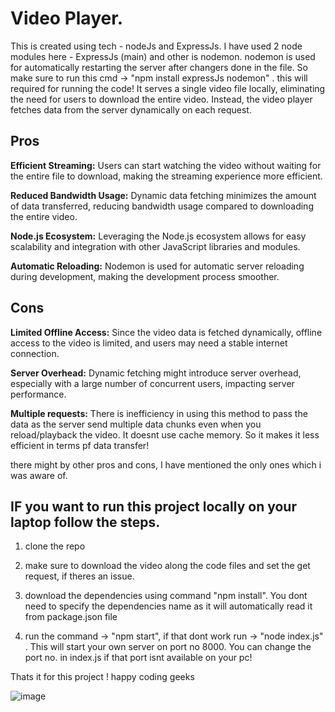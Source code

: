 # Video Player.
This is created using tech - nodeJs and ExpressJs.
I have used 2 node modules here - ExpressJs (main) and other is nodemon. nodemon is used for automatically restarting the server after changers done in the file.
So make sure to run this cmd -> "npm install expressJs nodemon" . this will required for running the code!
It serves a single video file locally, eliminating the need for users to download the entire video. Instead, the video player fetches data from the server dynamically on each request.

## Pros
**Efficient Streaming:** Users can start watching the video without waiting for the entire file to download, making the streaming experience more efficient.

**Reduced Bandwidth Usage:** Dynamic data fetching minimizes the amount of data transferred, reducing bandwidth usage compared to downloading the entire video.

**Node.js Ecosystem:** Leveraging the Node.js ecosystem allows for easy scalability and integration with other JavaScript libraries and modules.

**Automatic Reloading:** Nodemon is used for automatic server reloading during development, making the development process smoother.

## Cons 
**Limited Offline Access:** Since the video data is fetched dynamically, offline access to the video is limited, and users may need a stable internet connection.

**Server Overhead:** Dynamic fetching might introduce server overhead, especially with a large number of concurrent users, impacting server performance.

**Multiple requests:** There is inefficiency in using this method to pass the data as the server send multiple data chunks even when you reload/playback the video. It doesnt use cache memory. So it makes it less efficient in terms pf data transfer!


there might by other pros and cons, I have mentioned the only ones which i was aware of.

## IF you want to run this project locally on your laptop follow the steps.
1. clone the repo
   
2. make sure to download the video along the code files and set the get request, if theres an issue.
   
3. download the dependencies using command "npm install". You dont need to specify the dependencies name as it will automatically read it from package.json file
   
4. run the command -> "npm start", if that dont work run -> "node index.js" . This will start your own server on port no 8000. You can change the port no. in index.js if that port isnt available on your pc!
   

Thats it for this project ! happy coding geeks

![image](https://github.com/Geek-ASR/Video-Player-Using-NodeJS-and-ExpressJS/assets/132185513/d16678d3-37d4-4f8f-98d5-0a689eb3da9f)

